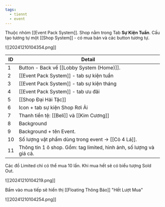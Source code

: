 ```yaml
---
tags:
  - tiennt
  - event
---
```

Thuộc nhóm [[Event Pack System]]. Shop nằm trong Tab **Sự Kiện Tuần**.
Cấu tạo tương tự một [[Shop System]] - có mua bán và các button tương tự.

![[20241210104354.png]]

| ID  | Detail                                                              |
| --- | ------------------------------------------------------------------- |
| 1   | Button - Back về [[Lobby System (Home)]].                           |
| 2   | [[Event Pack System]] - tab sự kiện tuần                            |
| 3   | [[Event Pack System]] - tab sự kiện tháng                           |
| 4   | [[Event Pack System]] - tab ưu đãi                                  |
| 5   | [[Shop Đại Hải Tặc]]                                                |
| 6   | Icon + tab sự kiện Shop Rơi Ải                                      |
| 7   | Thanh tiền tệ: [[Beli]] và [[Kim Cương]]                            |
| 8   | Background                                                          |
| 9   | Background + tên Event.                                             |
| 10  | Số lượng vật phẩm dùng trong event -> [[Cỏ 4 Lá]].                  |
| 11  | Thông tin 1 ô shop. Gồm: tag limited, hình ảnh, số lượng và giá cả. |
Các đồ Limited chỉ có thể mua 10 lần.
Khi mua hết sẽ có biểu tượng Sold Out. 

![[20241210104219.png]]

Bấm vào mua tiếp sẽ hiển thị [[Floating Thông Báo]] "Hết Lượt Mua"

![[20241210104254.png]]
